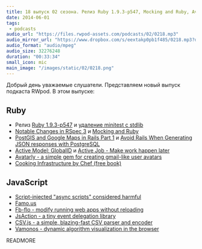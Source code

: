 ```yaml
---
title: 18 выпуск 02 сезона. Релиз Ruby 1.9.3-p547, Mocking and Ruby, Avatarly, Famo.us, JsAction и прочее
date: 2014-06-01
tags:
 - podcasts
audio_url: "https://files.rwpod-assets.com/podcasts/02/0218.mp3"
audio_mirror_url: "https://www.dropbox.com/s/eextakp0pb1f485/0218.mp3?dl=1"
audio_format: "audio/mpeg"
audio_size: 32276248
duration: "00:33:34"
small_icon: mic
main_image: "/images/static/02/0218.png"
---
```


Добрый день уважаемые слушатели. Представляем новый выпуск подкаста RWpod. В этом выпуске:

## Ruby

 - Релиз [Ruby 1.9.3-p547](https://www.ruby-lang.org/en/news/2014/05/16/ruby-1-9-3-p547-released/) и [удаление minitest с stdlib](https://bugs.ruby-lang.org/issues/9711)
 - [Notable Changes in RSpec 3](http://myronmars.to/n/dev-blog/2014/05/notable-changes-in-rspec-3) и [Mocking and Ruby](http://solnic.eu/2014/05/22/mocking-and-ruby.html)
 - [PostGIS and Google Maps in Rails Part 1](http://climber2002.github.io/blog/2014/05/18/postgis-and-google-maps-in-rails-part-1/) и [Avoid Rails When Generating JSON responses with PostgreSQL](http://reefpoints.dockyard.com/2014/05/27/avoid-rails-when-generating-json-responses-with-postgresql.html)
 - [Active Model: GlobalID](https://github.com/rails/activemodel-globalid) и [Active Job - Make work happen later](https://github.com/rails/activejob)
 - [Avatarly - a simple gem for creating gmail-like user avatars](https://github.com/lucek/avatarly)
 - [Cooking Infrastructure by Chef (free book)](http://chef.leopard.in.ua/)

## JavaScript

 - [Script-injected "async scripts" considered harmful](https://www.igvita.com/2014/05/20/script-injected-async-scripts-considered-harmful/)
 - [Famo.us](http://famo.us/)
 - [Fb-flo - modify running web apps without reloading](https://github.com/facebook/fb-flo)
 - [JsAction - a tiny event delegation library](https://github.com/google/jsaction)
 - [CSV.js - a simple, blazing-fast CSV parser and encoder](https://github.com/knrz/CSV.js)
 - [Vamonos - dynamic algorithm visualization in the browser](http://rosulek.github.io/vamonos/demos/index.html)

READMORE

